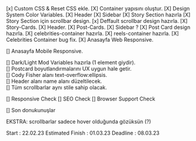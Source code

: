 [x] Custom CSS & Reset CSS ekle.
[X] Container yapısını oluştur.
[X] Design System Color Variables.
[X] Header
[X] Sidebar
[X] Story Section hazırla
[X] Story Section için scrollbar design.
[x] Deffault scrollbar design hazırla.
[X] Story-Cards.
[X] Header.
[X] Post-Cards.
[X] Sidebar ?
[X] Post Card design hazırla.
[X] celebrities-container hazırla.
[X] reels-container hazırla.
[X] Celebrities Container bug fix.
[X] Anasayfa Web Responsive.

[] Anasayfa Mobile Responsive.

[] Dark/Light Mod Variables hazırla (1 element giydir).  
[] Postcard boyutlandırmalarını UX uygun hale getir.  
[] Cody Fisher alanı text-overflow:ellipsis.  
[] Header alanı name alanı düzeltilecek.  
[] Tüm scrollbarlar aynı stile sahip olacak.

[] Responsive Check
[] SEO Check
[] Browser Support Check

[] Son donukunuşlar

EKSTRA:
scrollbarlar sadece hover olduğunda gözüksün (?)




Start : 22.02.23
Estimated Finish : 01.03.23
Deadline : 08.03.23